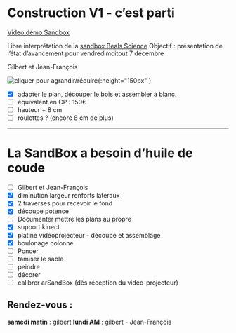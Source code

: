 # Construction V1 - c’est parti  


[Video démo Sandbox](https://youtu.be/YLYO0YhY83w?t=271)

Libre interprétation de la [sandbox Beals Science](https://youtu.be/YLYO0YhY83w?t=35)
Objectif : présentation de l’état d’avancement pour vendredimoitout 7 décembre

Gilbert et Jean-François

![cliquer pour agrandir/réduire](https://d2mxuefqeaa7sj.cloudfront.net/s_A1747AEC1C836CFDBBD64F481B83B4393A175F70D14D4DA98BD17C25771D0B6B_1543876558783_sandbox01.JPG){:height="150px" }

- [x] adapter le plan, découper le bois et assembler à blanc.
- [ ] équivalent en CP : 150€
- [ ] hauteur + 8 cm
- [ ] roulettes ? (encore 8 cm de plus)

----------
# La SandBox a besoin d’huile de coude
- [ ] Gilbert et Jean-François
- [x] diminution largeur renforts latéraux
- [x] 2 traverses pour recevoir le fond
- [x] découpe potence
- [ ] Documenter mettre les plans au propre
- [x] support kinect
- [x] platine videoprojecteur - découpe et assemblage
- [x] boulonage colonne
- [ ] Poncer
- [ ] tamiser le sable
- [ ] peindre
- [ ] décorer
- [ ] calibrer arSandBox (dès réception du vidéo-projecteur)

## Rendez-vous :

**samedi matin** : gilbert
**lundi AM**  : gilbert - Jean-François
